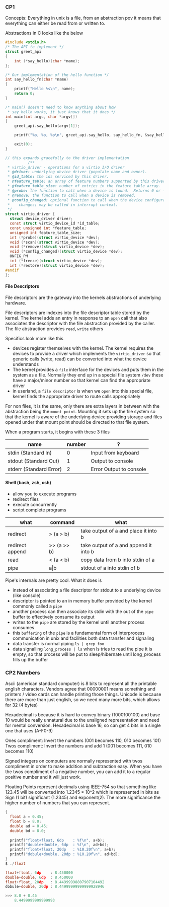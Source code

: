 ### CP1

Concepts: Everything in unix is a file, from an abstraction pov it means that everything can either be read from or written to.   

Abstractions in C looks like the below

```c
#include <stdio.h>
/* The API to implement */
struct greet_api
{
	int (*say_hello)(char *name);
};

/* Our implementation of the hello function */
int say_hello_fn(char *name)
{
	printf("Hello %s\n", name);
	return 0;
}

/* main() doesn't need to know anything about how
 * say_hello works, it just knows that it does */
int main(int argc, char *argv[])
{
	greet_api.say_hello(argv[1]);

	printf("%p, %p, %p\n", greet_api.say_hello, say_hello_fn, &say_hello_fn);

	exit(0);
}

// this expands gracefully to the driver implementation
          /**
 * virtio_driver - operations for a virtio I/O driver
 * @driver: underlying device driver (populate name and owner).
 * @id_table: the ids serviced by this driver.
 * @feature_table: an array of feature numbers supported by this driver.
 * @feature_table_size: number of entries in the feature table array.
 * @probe: the function to call when a device is found.  Returns 0 or -errno.
 * @remove: the function to call when a device is removed.
 * @config_changed: optional function to call when the device configuration
 *    changes; may be called in interrupt context.
 */
struct virtio_driver {
  struct device_driver driver;
  const struct virtio_device_id *id_table;
  const unsigned int *feature_table;
  unsigned int feature_table_size;
  int (*probe)(struct virtio_device *dev);
  void (*scan)(struct virtio_device *dev);
  void (*remove)(struct virtio_device *dev);
  void (*config_changed)(struct virtio_device *dev);
  ONFIG_PM
  int (*freeze)(struct virtio_device *dev);
  int (*restore)(struct virtio_device *dev);
#endif
};
```
#### File Descriptors

File descriptors are the gateway into the kernels abstractions of underlying hardware.

File descriptors are indexes into the file descriptor table stored by the kernel.  The kernel adds an entry in response to an `open` call that also associates the descriptor with the file abstraction provided by the caller.  The file abstraction provides `read`, `write` others

Specifics look more like this
 - devices register themselves with the kernel.  The kernel requires the devices to provide a driver which implements the `virtio_driver` so that generic calls (write, read) can be converted into what the device understands
 - The kernel provides a `file` interface for the devices and puts them in the system as a file.  Normally they end up in a special file system `/dev` these have a major/minor number so that kernel can find the appropriate driver
 - in userland, a `file descriptor` is when we `open` into this special file, kernel finds the appropriate driver to route calls appropriately
 
For non files, it is the same, only there are extra layers in between with the abstraction being the `mount point`.  Mounting it sets up the file system so that the kernel is aware of the underlying device providing storage and files opened under that mount point should be directed to that file system.

When a program starts, it begins with these 3 files

|name|number|?|
|---|---|---|
|stdin (Standard In)|0|Input from keyboard|
|stdout (Standard Out)|1|Output to console|
|stderr (Standard Error)|2|Error Output to console|

#### Shell (bash, zsh, csh)
 - allow you to execute programs
 - redirect files
 - execute concurrently
 - script complete programs

|what|command|what|
|---|---|---| 
|redirect|> (a > b)|take output of a and place it into b|
|redirect append|>> (a >> b)|take output of a and append it into b|
|read|< (a < b)|copy data from b into stdin of a|
|pipe|a\|b|stdout of a into stdin of b|

Pipe's internals are pretty cool.  What it does is
 - instead of associating a file descriptor for stdout to a underlying device (like console)
 - descriptor is pointed to an in memory buffer provided by the kernel commonly called a `pipe`
 - another process can then associate its stdin with the out of the `pipe` buffer to effectively consume its output
 - writes to the `pipe` are stored by the kernel until another process consumes
 - this `buffering` of the `pipe` is a fundamental form of interprocess communication in unix and facilities both data transfer and signaling
 - data transfer is normal piping `ls | grep foo`
 - data signalling `long_process | ls` when ls tries to read the pipe it is empty, so that process will be put to sleep/hibernate until long_process fills up the buffer
 
 ### CP2 Numbers
 
Ascii (american standard computer) is 8 bits to represent all the printable english characters.  Vendors agree that 00000001 means something and printers / video cards can handle printing those things.  Unicode is because there are more than just english, so we need many more bits, which allows for 32 (4 bytes) 

Hexadecimal is because it is hard to convey binary (1000100100) and base 10 would be really unnatural due to the unaligned representation and need for mental conversion.  Hexadecimal is base 16, so can get 4 bits in a single one that uses (A-F0-9)

Ones compliment: Invert the numbers (001 becomes 110, 010 becomes 101)
Twos compliment: Invert the numbers and add 1 (001 becomes 111, 010 becomes 110)

Signed integers on computers are normally represented with twos compliment in order to make addition and subtraction easy.  When you have the twos compliment of a negative number, you can add it to a regular positive number and it will just work.

Floating Points represent decimals using IEEE-754 so that something like 123.45 will be converted into 1.2345 * 10^2 which is represented in bits as Sign (1 bit) significant (1.2345) and exponent(2).  The more significance the higher number of numbers that you can represent. 

```c
{
  float a = 0.45;
  float b = 8.0;  
  double ad = 0.45;
  double bd = 8.0;
  
  printf("float+float, 6dp    : %f\n", a+b);
  printf("double+double, 6dp  : %f\n", ad+bd);
  printf("float+float, 20dp   : %10.20f\n", a+b);
  printf("dobule+double, 20dp : %10.20f\n", ad+bd);
}    
$ ./float

float+float, 6dp    : 8.450000
double+double, 6dp  : 8.450000
float+float, 20dp   : 8.44999998807907104492
dobule+double, 20dp : 8.44999999999999928946
```

```python
>>> 8.0 + 0.45
    8.4499999999999993
```

###